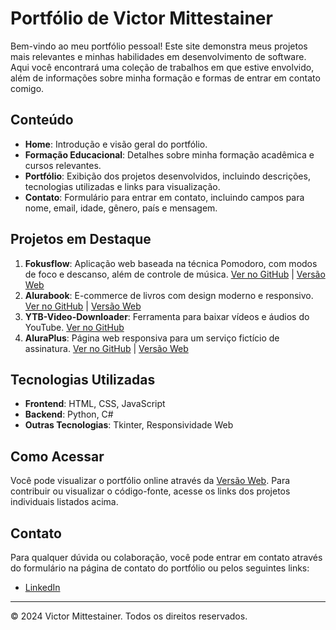 # Portfólio de Victor Mittestainer

Bem-vindo ao meu portfólio pessoal! Este site demonstra meus projetos mais relevantes e minhas habilidades em desenvolvimento de software. Aqui você encontrará uma coleção de trabalhos em que estive envolvido, além de informações sobre minha formação e formas de entrar em contato comigo.

## Conteúdo

- **Home**: Introdução e visão geral do portfólio.
- **Formação Educacional**: Detalhes sobre minha formação acadêmica e cursos relevantes.
- **Portfólio**: Exibição dos projetos desenvolvidos, incluindo descrições, tecnologias utilizadas e links para visualização.
- **Contato**: Formulário para entrar em contato, incluindo campos para nome, email, idade, gênero, país e mensagem.

## Projetos em Destaque

1. **Fokusflow**: Aplicação web baseada na técnica Pomodoro, com modos de foco e descanso, além de controle de música. [Ver no GitHub](https://github.com/m1ttes1/fokusflow) | [Versão Web](https://m1ttes1.github.io/fokusflow/)
2. **Alurabook**: E-commerce de livros com design moderno e responsivo. [Ver no GitHub](https://github.com/m1ttes1/alurabook) | [Versão Web](https://m1ttes1.github.io/alurabook/)
3. **YTB-Video-Downloader**: Ferramenta para baixar vídeos e áudios do YouTube. [Ver no GitHub](https://github.com/m1ttes1/YTB-Video-downloader)
4. **AluraPlus**: Página web responsiva para um serviço fictício de assinatura. [Ver no GitHub](https://github.com/m1ttes1/AluraPlus) | [Versão Web](https://m1ttes1.github.io/aluraplus/)

## Tecnologias Utilizadas

- **Frontend**: HTML, CSS, JavaScript
- **Backend**: Python, C#
- **Outras Tecnologias**: Tkinter, Responsividade Web

## Como Acessar

Você pode visualizar o portfólio online através da [Versão Web](https://m1ttes1.github.io/uninter_portfolio/). Para contribuir ou visualizar o código-fonte, acesse os links dos projetos individuais listados acima.

## Contato

Para qualquer dúvida ou colaboração, você pode entrar em contato através do formulário na página de contato do portfólio ou pelos seguintes links:

- [LinkedIn](https://www.linkedin.com/in/vmittestainerdev/)

---

© 2024 Victor Mittestainer. Todos os direitos reservados.
